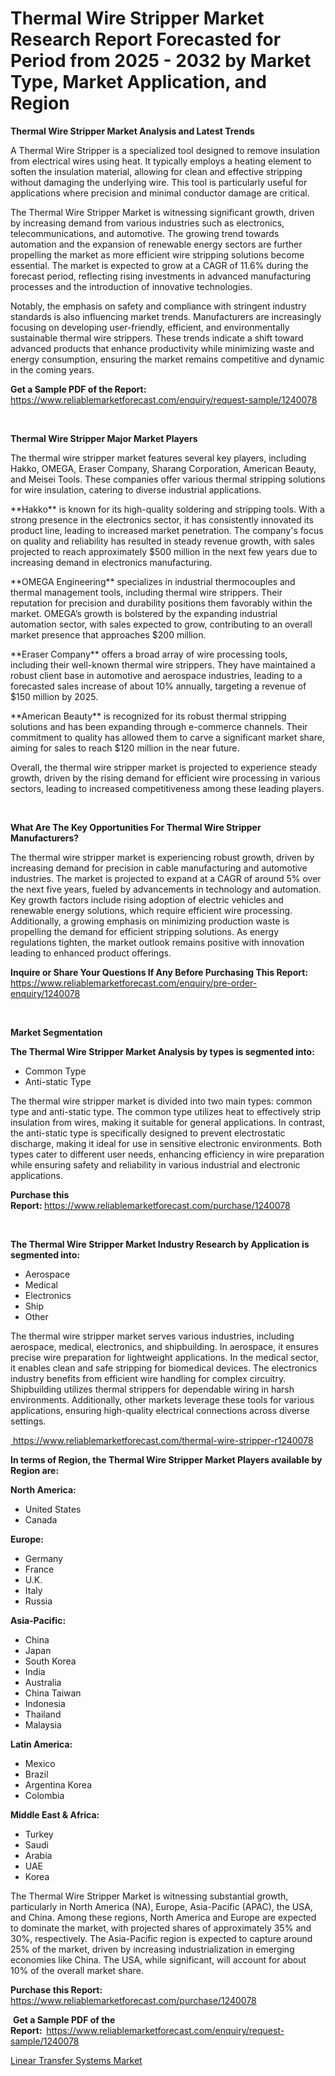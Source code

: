 <p><h1>Thermal Wire Stripper Market Research Report Forecasted for Period from 2025 -  2032 by Market Type, Market Application, and Region</h1></p><p><strong>Thermal Wire Stripper Market Analysis and Latest Trends</strong></p>
<p><p>A Thermal Wire Stripper is a specialized tool designed to remove insulation from electrical wires using heat. It typically employs a heating element to soften the insulation material, allowing for clean and effective stripping without damaging the underlying wire. This tool is particularly useful for applications where precision and minimal conductor damage are critical.</p><p>The Thermal Wire Stripper Market is witnessing significant growth, driven by increasing demand from various industries such as electronics, telecommunications, and automotive. The growing trend towards automation and the expansion of renewable energy sectors are further propelling the market as more efficient wire stripping solutions become essential. The market is expected to grow at a CAGR of 11.6% during the forecast period, reflecting rising investments in advanced manufacturing processes and the introduction of innovative technologies.</p><p>Notably, the emphasis on safety and compliance with stringent industry standards is also influencing market trends. Manufacturers are increasingly focusing on developing user-friendly, efficient, and environmentally sustainable thermal wire strippers. These trends indicate a shift toward advanced products that enhance productivity while minimizing waste and energy consumption, ensuring the market remains competitive and dynamic in the coming years.</p></p>
<p><strong>Get a Sample PDF of the Report:&nbsp;</strong> <a href="https://www.reliablemarketforecast.com/enquiry/request-sample/1240078?utm_campaign=2253&utm_medium=2&utm_source=Github&utm_content=ia&utm_term=22022025&utm_id=thermal-wire-stripper">https://www.reliablemarketforecast.com/enquiry/request-sample/1240078</a></p>
<p>&nbsp;</p>
<p><strong>Thermal Wire Stripper Major Market Players</strong></p>
<p><p>The thermal wire stripper market features several key players, including Hakko, OMEGA, Eraser Company, Sharang Corporation, American Beauty, and Meisei Tools. These companies offer various thermal stripping solutions for wire insulation, catering to diverse industrial applications.</p><p>**Hakko** is known for its high-quality soldering and stripping tools. With a strong presence in the electronics sector, it has consistently innovated its product line, leading to increased market penetration. The company's focus on quality and reliability has resulted in steady revenue growth, with sales projected to reach approximately $500 million in the next few years due to increasing demand in electronics manufacturing.</p><p>**OMEGA Engineering** specializes in industrial thermocouples and thermal management tools, including thermal wire strippers. Their reputation for precision and durability positions them favorably within the market. OMEGA’s growth is bolstered by the expanding industrial automation sector, with sales expected to grow, contributing to an overall market presence that approaches $200 million.</p><p>**Eraser Company** offers a broad array of wire processing tools, including their well-known thermal wire strippers. They have maintained a robust client base in automotive and aerospace industries, leading to a forecasted sales increase of about 10% annually, targeting a revenue of $150 million by 2025.</p><p>**American Beauty** is recognized for its robust thermal stripping solutions and has been expanding through e-commerce channels. Their commitment to quality has allowed them to carve a significant market share, aiming for sales to reach $120 million in the near future.</p><p>Overall, the thermal wire stripper market is projected to experience steady growth, driven by the rising demand for efficient wire processing in various sectors, leading to increased competitiveness among these leading players.</p></p>
<p>&nbsp;</p>
<p><strong>What Are The Key Opportunities For Thermal Wire Stripper Manufacturers?</strong></p>
<p><p>The thermal wire stripper market is experiencing robust growth, driven by increasing demand for precision in cable manufacturing and automotive industries. The market is projected to expand at a CAGR of around 5% over the next five years, fueled by advancements in technology and automation. Key growth factors include rising adoption of electric vehicles and renewable energy solutions, which require efficient wire processing. Additionally, a growing emphasis on minimizing production waste is propelling the demand for efficient stripping solutions. As energy regulations tighten, the market outlook remains positive with innovation leading to enhanced product offerings.</p></p>
<p><strong>Inquire or Share Your Questions If Any Before Purchasing This Report:</strong> <a href="https://www.reliablemarketforecast.com/enquiry/pre-order-enquiry/1240078?utm_campaign=2253&utm_medium=2&utm_source=Github&utm_content=ia&utm_term=22022025&utm_id=thermal-wire-stripper">https://www.reliablemarketforecast.com/enquiry/pre-order-enquiry/1240078</a></p>
<p>&nbsp;</p>
<p><strong>Market Segmentation</strong></p>
<p><strong>The Thermal Wire Stripper Market Analysis by types is segmented into:</strong></p>
<p><ul><li>Common Type</li><li>Anti-static Type</li></ul></p>
<p><p>The thermal wire stripper market is divided into two main types: common type and anti-static type. The common type utilizes heat to effectively strip insulation from wires, making it suitable for general applications. In contrast, the anti-static type is specifically designed to prevent electrostatic discharge, making it ideal for use in sensitive electronic environments. Both types cater to different user needs, enhancing efficiency in wire preparation while ensuring safety and reliability in various industrial and electronic applications.</p></p>
<p><strong>Purchase this Report:&nbsp;</strong><a href="https://www.reliablemarketforecast.com/purchase/1240078?utm_campaign=2253&utm_medium=2&utm_source=Github&utm_content=ia&utm_term=22022025&utm_id=thermal-wire-stripper">https://www.reliablemarketforecast.com/purchase/1240078</a></p>
<p>&nbsp;</p>
<p><strong>The Thermal Wire Stripper Market Industry Research by Application is segmented into:</strong></p>
<p><ul><li>Aerospace</li><li>Medical</li><li>Electronics</li><li>Ship</li><li>Other</li></ul></p>
<p><p>The thermal wire stripper market serves various industries, including aerospace, medical, electronics, and shipbuilding. In aerospace, it ensures precise wire preparation for lightweight applications. In the medical sector, it enables clean and safe stripping for biomedical devices. The electronics industry benefits from efficient wire handling for complex circuitry. Shipbuilding utilizes thermal strippers for dependable wiring in harsh environments. Additionally, other markets leverage these tools for various applications, ensuring high-quality electrical connections across diverse settings.</p></p>
<p><a href="https://www.reliablemarketforecast.com/thermal-wire-stripper-r1240078?utm_campaign=2253&utm_medium=2&utm_source=Github&utm_content=ia&utm_term=22022025&utm_id=thermal-wire-stripper">&nbsp;https://www.reliablemarketforecast.com/thermal-wire-stripper-r1240078</a></p>
<p><strong>In terms of Region, the Thermal Wire Stripper Market Players available by Region are:</strong></p>
<p>
    <p> <strong> North America: </strong>
        <ul>
            <li>United States</li>
            <li>Canada</li>
        </ul>
        </p> 
    <p> <strong> Europe: </strong>
        <ul>
            <li>Germany</li>
            <li>France</li>
            <li>U.K.</li>
            <li>Italy</li>
            <li>Russia</li>
        </ul>
        </p> 
    <p> <strong> Asia-Pacific: </strong>
        <ul>
            <li>China</li>
            <li>Japan</li>
            <li>South Korea</li>
            <li>India</li>
            <li>Australia</li>
            <li>China Taiwan</li>
            <li>Indonesia</li>
            <li>Thailand</li>
            <li>Malaysia</li>
        </ul>
        </p> 
    <p> <strong> Latin America: </strong>
        <ul>
            <li>Mexico</li>
            <li>Brazil</li>
            <li>Argentina Korea</li>
            <li>Colombia</li>
        </ul>
        </p> 
    <p> <strong> Middle East & Africa: </strong>
        <ul>
            <li>Turkey</li>
            <li>Saudi</li>
            <li>Arabia</li>
            <li>UAE</li>
            <li>Korea</li>
        </ul>
    </p>
    </p>
<p><p>The Thermal Wire Stripper Market is witnessing substantial growth, particularly in North America (NA), Europe, Asia-Pacific (APAC), the USA, and China. Among these regions, North America and Europe are expected to dominate the market, with projected shares of approximately 35% and 30%, respectively. The Asia-Pacific region is expected to capture around 25% of the market, driven by increasing industrialization in emerging economies like China. The USA, while significant, will account for about 10% of the overall market share.</p></p>
<p><strong>Purchase this Report: </strong><a href="https://www.reliablemarketforecast.com/purchase/1240078?utm_campaign=2253&utm_medium=2&utm_source=Github&utm_content=ia&utm_term=22022025&utm_id=thermal-wire-stripper">https://www.reliablemarketforecast.com/purchase/1240078</a></p>
<p>&nbsp;<strong>Get a Sample PDF of the Report:&nbsp;&nbsp;</strong><a href="https://www.reliablemarketforecast.com/enquiry/request-sample/1240078?utm_campaign=2253&utm_medium=2&utm_source=Github&utm_content=ia&utm_term=22022025&utm_id=thermal-wire-stripper">https://www.reliablemarketforecast.com/enquiry/request-sample/1240078</a></p>
<p><strong></strong></p>
<p><p><a href="https://github.com/risingtrista99259/Market-Research-Report-List-1/blob/main/linear-transfer-systems-market.md?utm_campaign=2253&utm_medium=2&utm_source=Github&utm_content=ia&utm_term=22022025&utm_id=thermal-wire-stripper">Linear Transfer Systems Market</a></p></p>